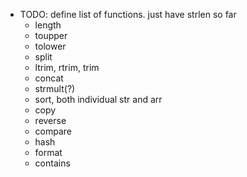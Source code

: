* TODO: define list of functions. just have strlen so far
    * length
    * toupper
    * tolower
    * split
    * ltrim, rtrim, trim
    * concat
    * strmult(?)
    * sort, both individual str and arr
    * copy
    * reverse
    * compare
    * hash
    * format
    * contains



